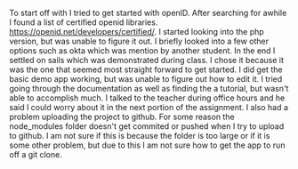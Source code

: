 To start off with I tried to get started with openID. After searching for awhile I found a list of certified openid libraries. https://openid.net/developers/certified/. I started looking into the php version, but was unable to figure it out. I briefly looked into a few other options such as okta which was mention by another student. In the end I settled on sails which was demonstrated during class. I chose it because it was the one that seemed most straight forward to get started. I did get the basic demo app working, but was unable to figure out how to edit it. I tried going through the documentation as well as finding the a tutorial, but wasn't able to accomplish much. I talked to the teacher during office hours and he said I could worry about it in the next portion of the assignment. I also had a problem uploading the project to github. For some reason the node_modules folder doesn't get commited or pushed when I try to upload to github. I am not sure if this is because the folder is too large or if it is some other problem, but due to this I am not sure how to get the app to run off a git clone.
